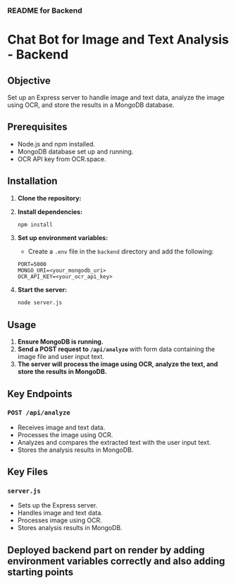### README for Backend

# Chat Bot for Image and Text Analysis - Backend

## Objective

Set up an Express server to handle image and text data, analyze the image using OCR, and store the results in a MongoDB database.

## Prerequisites

- Node.js and npm installed.
- MongoDB database set up and running.
- OCR API key from OCR.space.

## Installation

1. **Clone the repository:**

2. **Install dependencies:**
    ```bash
    npm install
    ```

3. **Set up environment variables:**
    - Create a `.env` file in the `backend` directory and add the following:
    ```env
    PORT=5000
    MONGO_URI=<your_mongodb_uri>
    OCR_API_KEY=<your_ocr_api_key>
    ```

4. **Start the server:**
    ```bash
    node server.js
    ```

## Usage

1. **Ensure MongoDB is running.**
2. **Send a POST request to `/api/analyze`** with form data containing the image file and user input text.
3. **The server will process the image using OCR, analyze the text, and store the results in MongoDB.**

## Key Endpoints

### `POST /api/analyze`
- Receives image and text data.
- Processes the image using OCR.
- Analyzes and compares the extracted text with the user input text.
- Stores the analysis results in MongoDB.

## Key Files

### `server.js`
- Sets up the Express server.
- Handles image and text data.
- Processes image using OCR.
- Stores analysis results in MongoDB.

## Deployed backend part on render by adding environment variables correctly and also adding starting points 
